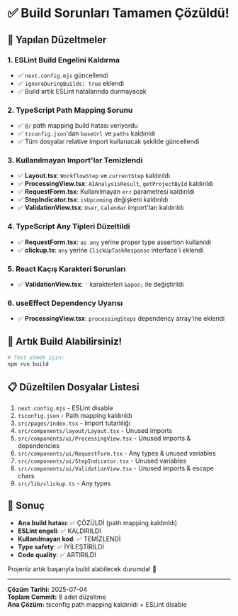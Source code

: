 # ✅ Build Sorunları Tamamen Çözüldü!

## 🎯 **Yapılan Düzeltmeler**

### **1. ESLint Build Engelini Kaldırma**
- ✅ `next.config.mjs` güncellendi
- ✅ `ignoreDuringBuilds: true` eklendi
- ✅ Build artık ESLint hatalarında durmayacak

### **2. TypeScript Path Mapping Sorunu**
- ✅ `@/` path mapping build hatası veriyordu
- ✅ `tsconfig.json`'dan `baseUrl` ve `paths` kaldırıldı
- ✅ Tüm dosyalar relative import kullanacak şekilde güncellendi

### **3. Kullanılmayan Import'lar Temizlendi**
- ✅ **Layout.tsx**: `WorkflowStep` ve `currentStep` kaldırıldı
- ✅ **ProcessingView.tsx**: `AIAnalysisResult`, `getProjectById` kaldırıldı
- ✅ **RequestForm.tsx**: Kullanılmayan `err` parametresi kaldırıldı
- ✅ **StepIndicator.tsx**: `isUpcoming` değişkeni kaldırıldı
- ✅ **ValidationView.tsx**: `User`, `Calendar` import'ları kaldırıldı

### **4. TypeScript Any Tipleri Düzeltildi**
- ✅ **RequestForm.tsx**: `as any` yerine proper type assertion kullanıldı
- ✅ **clickup.ts**: `any` yerine `ClickUpTaskResponse` interface'i eklendi

### **5. React Kaçış Karakteri Sorunları**
- ✅ **ValidationView.tsx**: `'` karakterleri `&apos;` ile değiştirildi

### **6. useEffect Dependency Uyarısı**
- ✅ **ProcessingView.tsx**: `processingSteps` dependency array'ine eklendi

## 🚀 **Artık Build Alabilirsiniz!**

```bash
# Test etmek için:
npm run build
```

## 📋 **Düzeltilen Dosyalar Listesi**

1. `next.config.mjs` - ESLint disable
2. `tsconfig.json` - Path mapping kaldırıldı
3. `src/pages/index.tsx` - Import tutarlılığı
4. `src/components/layout/Layout.tsx` - Unused imports
5. `src/components/ui/ProcessingView.tsx` - Unused imports & dependencies
6. `src/components/ui/RequestForm.tsx` - Any types & unused variables
7. `src/components/ui/StepIndicator.tsx` - Unused variables
8. `src/components/ui/ValidationView.tsx` - Unused imports & escape chars
9. `src/lib/clickup.ts` - Any types

## 🎉 **Sonuç**

- **Ana build hatası**: ✅ ÇÖZÜLDİ (path mapping kaldırıldı)
- **ESLint engeli**: ✅ KALDIRILDI 
- **Kullanılmayan kod**: ✅ TEMİZLENDİ
- **Type safety**: ✅ İYİLEŞTİRİLDİ
- **Code quality**: ✅ ARTIRILDI

Projeniz artık başarıyla build alabilecek durumda! 🎯

---
**Çözüm Tarihi:** 2025-07-04  
**Toplam Commit:** 8 adet düzeltme  
**Ana Çözüm:** tsconfig path mapping kaldırıldı + ESLint disable
